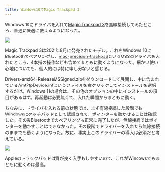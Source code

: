```yaml
---
title: Windows10でMagic Trackpad 3
---
```

Windows 10にドライバを入れて[Magic Trackpad 3](https://www.amazon.co.jp/dp/B09BTT6FJ9)を無線接続してみたところ、普通に快適に使えるようになった。

![](https://lh6.googleusercontent.com/21oZpLcLgSe0ugS9Uyfmr4yLxemtNoomy04LZgPip9tIOd_3HEfQw6SXSr3rgIDAs0GUaO2NAgTNqLg4IPoatc2nZJ39c23fL0SJ_8L_wtJuKub44QvBksT8u-1rDhRRnwgGb4Jjso-8c0qg7GPTSgeYlWLCIlY2pdmgN13QMheDklTTaNaSBM0uRAEwzw)

Magic Trackpad 3は2021年8月に発売されたモデル。これをWindows 10にBluetoothでペアリングし、[mac-precision-trackpad](https://github.com/imbushuo/mac-precision-touchpad)というOSSのドライバを入れたところ、4本指の操作なども含めてまともに動くようになった。細かい使い心地についても、個人的には特に申し分ないと感じる。

Drivers-amd64-ReleaseMSSigned.zipをダウンロードして展開し、中に含まれているAmtPtpDevice.infというファイルを右クリックしてインストールを選択するだけ。Windows 11の場合は、その他のオプションの中にインストールの項目があるはず。再起動は必要無くて、入れた瞬間からまともに動く。

ちなみに、ドライバを入れる前の状態では、まず有線接続した段階でもWindowsにタッチパッドとして認識されて、ポインターを動かせることは確認した。その後Bluetoothでのペアリングも正常に完了したが、無線接続ではポインターを動かすことはできなかった。その段階でドライバーを入れたら無線接続のままでも動くようになった。故に、事実上このドライバーの導入は必須だと考えている。

![](https://lh4.googleusercontent.com/1nelC74baA76xJt3Ytc1dlcU4qVHuuXpSGwRNF7vWrrhINK2U54nJGyWl9e_hvc5T7a5EOC5dcSME3fNo7AEQT05DTuH-2J_m1_Skji9Dq2DFm42holOhiOqbTJhvmX5TuegUnBL-OWR-P-a4m_OhR33WlKWcIevd6UNdFdNcGNkhOQ_ltHCQiwJ-BorCw)

Appleのトラックパッドは質が良く入手もしやすいので、これがWindowsでもまともに動くのは最高。
